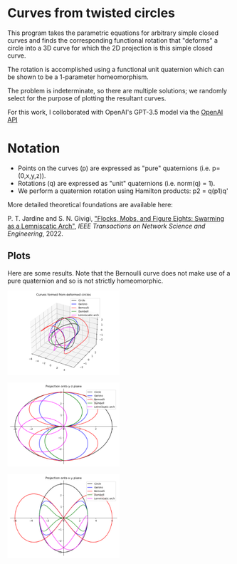# Curves from twisted circles

This program takes the parametric equations for arbitrary simple closed 
curves and finds the corresponding functional rotation that "deforms" 
a circle into a 3D curve for which the 2D projection is this simple
closed curve.

The rotation is accomplished using a functional unit quaternion 
which can be shown to be a 1-parameter homeomorphism. 

The problem is indeterminate, so there are multiple solutions; we randomly
select for the purpose of plotting the resultant curves.

For this work, I colloborated with OpenAI's GPT-3.5 model via the [OpenAI API](https://chat.openai.com/)

# Notation
- Points on the curves (p) are expressed as "pure" quaternions (i.e. p=(0,x,y,z)).
- Rotations (q) are expressed as "unit" quaternions (i.e. norm(q) = 1).
- We perform a quaternion rotation using Hamilton products: p2 = q(p1)q'

More detailed theoretical foundations are available here: 

P. T. Jardine and S. N. Givigi, ["Flocks, Mobs, and Figure Eights: Swarming as a Lemniscatic Arch"](https://ieeexplore.ieee.org/document/9931405), *IEEE Transactions on Network Science and Engineering*, 2022.


## Plots

Here are some results. Note that the Bernoulli curve does not make use of a 
pure quaternion and so is not strictly homeomorphic. 

<p float="center">
    <img src="3d_3.png" width="50%">
</p>

<p float="center">
    <img src="2d_3_yz.png" width="50%">
</p>

<p float="center">
    <img src="2d_3_xy.png" width="50%">
</p>